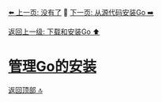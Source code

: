 [⬅️ 上一页: 没有了](#) 🚦 [下一页: 从源代码安装Go ➡️](从源代码安装Go)

[返回上一级: 下载和安装Go ⬆️](../下载和安装Go)

# [管理Go的安装](管理Go的安装)

[返回顶部 🔝](#管理Go的安装) 